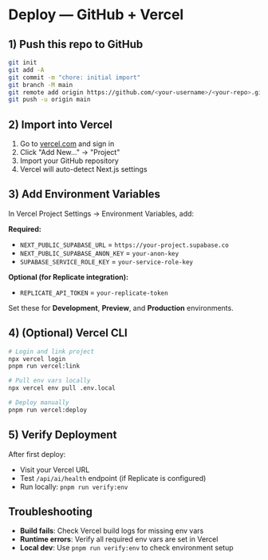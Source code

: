 # Deploy — GitHub + Vercel

## 1) Push this repo to GitHub
```bash
git init
git add -A
git commit -m "chore: initial import"
git branch -M main
git remote add origin https://github.com/<your-username>/<your-repo>.git
git push -u origin main
```

## 2) Import into Vercel
1. Go to [vercel.com](https://vercel.com) and sign in
2. Click "Add New..." → "Project"
3. Import your GitHub repository
4. Vercel will auto-detect Next.js settings

## 3) Add Environment Variables
In Vercel Project Settings → Environment Variables, add:

**Required:**
- `NEXT_PUBLIC_SUPABASE_URL` = `https://your-project.supabase.co`
- `NEXT_PUBLIC_SUPABASE_ANON_KEY` = `your-anon-key`
- `SUPABASE_SERVICE_ROLE_KEY` = `your-service-role-key`

**Optional (for Replicate integration):**
- `REPLICATE_API_TOKEN` = `your-replicate-token`

Set these for **Development**, **Preview**, and **Production** environments.

## 4) (Optional) Vercel CLI
```bash
# Login and link project
npx vercel login
pnpm run vercel:link

# Pull env vars locally
npx vercel env pull .env.local

# Deploy manually
pnpm run vercel:deploy
```

## 5) Verify Deployment
After first deploy:
- Visit your Vercel URL
- Test `/api/ai/health` endpoint (if Replicate is configured)
- Run locally: `pnpm run verify:env`

## Troubleshooting
- **Build fails**: Check Vercel build logs for missing env vars
- **Runtime errors**: Verify all required env vars are set in Vercel
- **Local dev**: Use `pnpm run verify:env` to check environment setup
